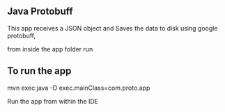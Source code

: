 **Java Protobuff**
--------------
This app receives a JSON object and Saves the data to disk using google protobuff,

from inside the app folder run

To run the app
----------------

mvn exec:java -D exec.mainClass=com.proto.app

Run the app from within the IDE

